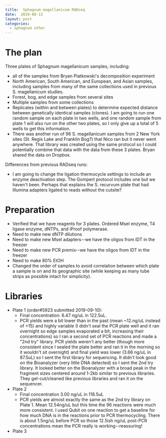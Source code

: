 ```yaml
---
title:  Sphagnum magellanicum RADseq
date:  2019-08-13
layout: post
categories:
  - sphagnum other
---
```

# The plan

Three plates of Sphagnum magellanicum samples, including:
  * all of the samples from Bryan Piatkowski's decomposition experiment
  * North American, South American, and European, and Asian samples, including samples from many of the same collections used in previous S. magellanicum studies.
  * Forest, bog, and edge samples from several sites
  * Multiple samples from some collections
  * Replicates (within and between plates) to determine expected distance between genetically identical samples (clones). I am going to run one random sample on each plate in two wells, and one random sample from plate 1 will also run on the other two plates, so I only give up a total of 5 wells to get this information.
  * There was another run of 96 S. magellanicum samples from 2 New York sites (St. Regis Lake and Franklin Bog?) that Nico ran but it never went anywhere. That library was created using the same protocol so I could potentially combine that data with the data from these 3 plates. Bryan shared the data on Dropbox.

Differences from previous RADseq runs:
  * I am going to change the ligation thermocycle settings to include an enzyme deactivation step. The Gompert protocol includes one but we haven't been. Perhaps that explains the S. recurvum plate that had Illumina adapters ligated to reads without the cutsite?

# Preparation

  * Verified that we have reagents for 3 plates. Ordered MseI enzyme, T4 ligase enzyme, dNTPs, and iProof polymerase.
  * Need to make new dNTP dilutions
  * Need to make new MseI adapters--we have the oligos from IDT in the freezer
  * Need to make new PCR premix--we have the oligos from IDT in the freezer
  * Need to make 80% EtOH
  * Changed the order of samples to avoid correlation between which plate a sample is on and its geographic site (while keeping as many tube strips as possible intact for simplicity).

# Libraries

  * Plate 1 (order#5923 submitted 2019-09-10):
    * Final concentration: 6.47 ng/uL in 122.5uL.
    * PCR yields were a bit lower than in the past (mean ~12.ng/uL instead of >15) and highly variable (I didn't seal the PCR plate well and it ran overnight so edge samples evaporated a bit, increasing their concentrations) so I ran a second set of PCR reactions and made a "2nd try" library. PCR yields weren't any better (though more consistent since I sealed the plate better and ran it in the morning so it wouldn't sit overnight) and final yield was lower (3.66 ng/uL in 87.5uL) so I sent the first library for sequencing. It didn't look good on the Bioanalyzer (very little DNA detected) so I sent the 2nd try library. It looked better on the Bioanalyzer with a broad peak in the fragment sizes centered around 1-2kb similar to previous libraries. They gel-cut/cleaned like previous libraries and ran it on the sequencer.
  * Plate 2
    * Final concentration 3.00 ng/uL in 118.5uL
    * PCR yields are almost exactly the same as the 2nd try library on Plate 1. Mean 12.54ng/uL but this time the 96 reactions were much more consistent. I used Qubit on one reaction to get a baseline for how much DNA is in the reactions prior to PCR thermocycling. There is about 1.5ng/uL before PCR so those 12.5ish ng/uL post-PCR concentrations mean the PCR really is working--reassuring!
  * Plate 3
